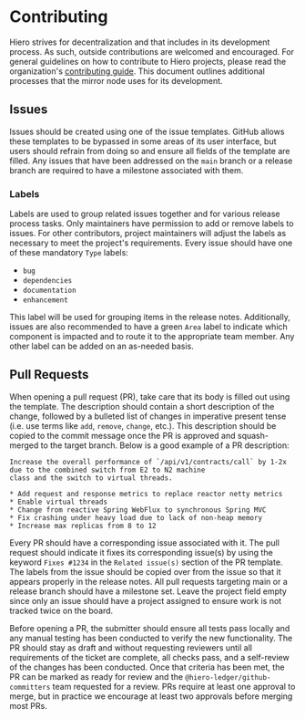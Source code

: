 # Contributing

Hiero strives for decentralization and that includes in its development process. As such, outside contributions are
welcomed and encouraged. For general guidelines on how to contribute to Hiero projects, please read the organization's
[contributing guide](https://github.com/hiero-ledger/.github/blob/main/CONTRIBUTING.md). This document outlines
additional processes that the mirror node uses for its development.

## Issues

Issues should be created using one of the issue templates. GitHub allows these templates to be bypassed in some areas
of its user interface, but users should refrain from doing so and ensure all fields of the template are filled.
Any issues that have been addressed on the `main` branch or a release branch are required to have a milestone associated
with them.

### Labels

Labels are used to group related issues together and for various release process tasks. Only maintainers have permission
to add or remove labels to issues. For other contributors, project maintainers will adjust the labels as necessary to
meet the project's requirements. Every issue should have one of these mandatory `Type` labels:

- `bug`
- `dependencies`
- `documentation`
- `enhancement`

This label will be used for grouping items in the release notes. Additionally, issues are also recommended to have a
green `Area` label to indicate which component is impacted and to route it to the appropriate team member. Any other
label can be added on an as-needed basis.

## Pull Requests

When opening a pull request (PR), take care that its body is filled out using the template. The description should
contain a short description of the change, followed by a bulleted list of changes in imperative present tense (i.e. use
terms like `add`, `remove`, `change`, etc.). This description should be copied to the commit message once the PR is
approved and squash-merged to the target branch. Below is a good example of a PR description:

```
Increase the overall performance of `/api/v1/contracts/call` by 1-2x due to the combined switch from E2 to N2 machine
class and the switch to virtual threads.

* Add request and response metrics to replace reactor netty metrics
* Enable virtual threads
* Change from reactive Spring WebFlux to synchronous Spring MVC
* Fix crashing under heavy load due to lack of non-heap memory
* Increase max replicas from 8 to 12
```

Every PR should have a corresponding issue associated with it. The pull request should indicate it fixes its
corresponding issue(s) by using the keyword `Fixes #1234` in the `Related issue(s)` section of the PR template. The
labels from the issue should be copied over from the issue so that it appears properly in the release notes. All pull
requests targeting main or a release branch should have a milestone set. Leave the project field empty since only an
issue should have a project assigned to ensure work is not tracked twice on the board.

Before opening a PR, the submitter should ensure all tests pass locally and any manual testing has been conducted to
verify the new functionality. The PR should stay as draft and without requesting reviewers until all requirements of the
ticket are complete, all checks pass, and a self-review of the changes has been conducted. Once that criteria has been
met, the PR can be marked as ready for review and the `@hiero-ledger/github-committers` team requested for a review. PRs
require at least one approval to merge, but in practice we encourage at least two approvals before
merging most PRs.

